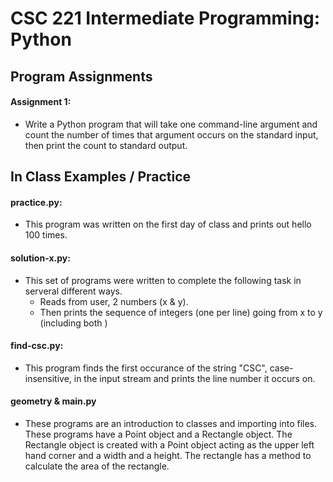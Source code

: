 # CSC 221 Intermediate Programming: Python

## Program Assignments
  #### Assignment 1: 
  - Write a Python program that will take one command-line argument and count the number of times that argument occurs on the standard input, then print the count to standard output.


## In Class Examples / Practice
#### practice.py: 
- This program was written on the first day of class and prints out hello 100 times. 


#### solution-x.py: 
- This set of programs were written to complete the following task in serveral different ways.
  - Reads from user, 2 numbers (x & y). 
  - Then prints the sequence of integers (one per line) going from x to y (including both )

#### find-csc.py:
- This program finds the first occurance of the string "CSC", case-insensitive, in the input stream and prints the line number it occurs on.

#### geometry & main.py
- These programs are an introduction to classes and importing into files. These programs have a Point object and a Rectangle object. The Rectangle object is created with a Point object acting as the upper left hand corner and a width and a height. The rectangle has a method to calculate the area of the rectangle.
